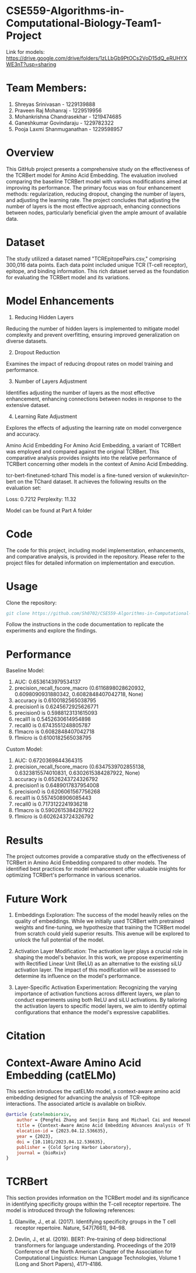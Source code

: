 # CSE559-Algorithms-in-Computational-Biology-Team1-Project
Link for models: https://drive.google.com/drive/folders/1zLLbGb9PtOCs2VoD15dQ_eRUHYXWE3nT?usp=sharing

# Team Members:
1. Shreyas Srinivasan - 1229139888
2. Praveen Raj Mohanraj - 1229519956
3. Mohankrishna Chandrasekhar - 1219474685
4. Ganeshkumar Govindaraju - 1229782322
5. Pooja Laxmi Shanmuganathan - 1229598957

# Overview
This GitHub project presents a comprehensive study on the effectiveness of the TCRBert model for Amino Acid Embedding. The evaluation involved comparing the baseline TCRBert model with various modifications aimed at improving its performance. The primary focus was on four enhancement methods: regularization, reducing dropout, changing the number of layers, and adjusting the learning rate. The project concludes that adjusting the number of layers is the most effective approach, enhancing connections between nodes, particularly beneficial given the ample amount of available data.

# Dataset
The study utilized a dataset named "TCREpitopePairs.csv," comprising 300,016 data points. Each data point included unique TCR (T-cell receptor), epitope, and binding information. This rich dataset served as the foundation for evaluating the TCRBert model and its variations.

# Model Enhancements
1. Reducing Hidden Layers
   
Reducing the number of hidden layers is implemented to mitigate model complexity and prevent overfitting, ensuring improved generalization on diverse datasets.

2. Dropout Reduction
   
Examines the impact of reducing dropout rates on model training and performance.

3. Number of Layers Adjustment
   
Identifies adjusting the number of layers as the most effective enhancement, enhancing connections between nodes in response to the extensive dataset.

4. Learning Rate Adjustment
   
Explores the effects of adjusting the learning rate on model convergence and accuracy.

Amino Acid Embedding
For Amino Acid Embedding, a variant of TCRBert was employed and compared against the original TCRBert. This comparative analysis provides insights into the relative performance of TCRBert concerning other models in the context of Amino Acid Embedding.

tcr-bert-finetuned-tchard
This model is a fine-tuned version of wukevin/tcr-bert on the TChard dataset. It achieves the following results on the evaluation set:

Loss: 0.7212
Perplexity: 11.32

Model can be found at Part A folder

# Code
The code for this project, including model implementation, enhancements, and comparative analysis, is provided in the repository. Please refer to the project files for detailed information on implementation and execution.

# Usage
Clone the repository:
```bibtex
git clone https://github.com/Sh0702/CSE559-Algorithms-in-Computational-Biology-Team1-Project.git 
```

Follow the instructions in the code documentation to replicate the experiments and explore the findings.

# Performance

Baseline Model:
1. AUC: 0.6536143979534137
2. precision_recall_fscore_macro (0.6116898028620932, 0.6098090931880342, 0.6082848407042718, None)
3. accuracy is 0.6100182565038795
4. precision1 is 0.6245672925626771
5. precision0 is 0.5988123131615093
6. recall1 is 0.5452630614954898
7. recall0 is 0.6743551248805787
8. f1macro is 0.6082848407042718
9. f1micro is 0.6100182565038795

Custom Model:
1. AUC: 0.6720369844364315
2. precision_recall_fscore_macro (0.6347539702855138, 0.6323815574010831, 0.6302615384287922, None)
3. accuracy is 0.6526243724326792
4. precision1 is 0.6489017837954008
5. precision0 is 0.6206061567756268
6. recall1 is 0.5574508906085443
7. recall0 is 0.7173122241936218
8. f1macro is 0.5902615384287922
9. f1micro is 0.6026243724326792

# Results
The project outcomes provide a comparative study on the effectiveness of TCRBert in Amino Acid Embedding compared to other models. The identified best practices for model enhancement offer valuable insights for optimizing TCRBert's performance in various scenarios.

# Future Work

1. Embeddings Exploration:
The success of the model heavily relies on the quality of embeddings. While we initially used TCRBert with pretrained weights and fine-tuning, we hypothesize that training the TCRBert model from scratch could yield superior results. This avenue will be explored to unlock the full potential of the model.

2. Activation Layer Modification:
The activation layer plays a crucial role in shaping the model's behavior. In this work, we propose experimenting with Rectified Linear Unit (ReLU) as an alternative to the existing siLU activation layer. The impact of this modification will be assessed to determine its influence on the model's performance.

3. Layer-Specific Activation Experimentation:
Recognizing the varying importance of activation functions across different layers, we plan to conduct experiments using both ReLU and siLU activations. By tailoring the activation layers to specific model layers, we aim to identify optimal configurations that enhance the model's expressive capabilities.


# Citation
# Context-Aware Amino Acid Embedding (catELMo)

This section introduces the catELMo model, a context-aware amino acid embedding designed for advancing the analysis of TCR-epitope interactions. The associated article is available on bioRxiv.

```bibtex
@article {catelmobiorxiv,
	author = {Pengfei Zhang and Seojin Bang and Michael Cai and Heewook Lee},
	title = {Context-Aware Amino Acid Embedding Advances Analysis of TCR-Epitope Interactions},
	elocation-id = {2023.04.12.536635},
	year = {2023},
	doi = {10.1101/2023.04.12.536635},
	publisher = {Cold Spring Harbor Laboratory},
	journal = {bioRxiv}
}
```

# TCRBert

This section provides information on the TCRBert model and its significance in identifying specificity groups within the T-cell receptor repertoire. The model is introduced through the following references:

1. Glanville, J., et al. (2017). Identifying specificity groups in the T cell receptor repertoire. Nature, 547(7661), 94–98.

2. Devlin, J., et al. (2019). BERT: Pre-training of deep bidirectional transformers for language understanding. Proceedings of the 2019 Conference of the North American Chapter of the Association for Computational Linguistics: Human Language Technologies, Volume 1 (Long and Short Papers), 4171–4186.
